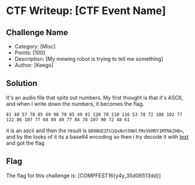 # CTF Writeup: [CTF Event Name]

## Challenge Name

- Category: [Misc]
- Points: [100]
- Description: [My mewing robot is trying to tell me something]
- Author: [Keego]

## Solution

It's an audio file that spits out numbers. My first thought is that it's ASCII, and when I write down the numbers, it becomes the flag.
```
81 48 57 78 85 69 90 70 85 49 81 120 78 110 116 53 78 72 108 102 77 122 86 107 77 68 89 49 77 84 78 107 90 72 48 61 
```

it is an ascii and then the result is `Q09NUEZFU1QxNnt5NHlfMzVkMDY1MTNkZH0=`, and by the looks of it its a base64 encoding
so then i try decode it with [text][CyberChef] and got the flag

## Flag

The flag for this challenge is: [COMPFEST16{y4y_35d06513dd}]



[CyberChef]: https://gchq.github.io/CyberChef/